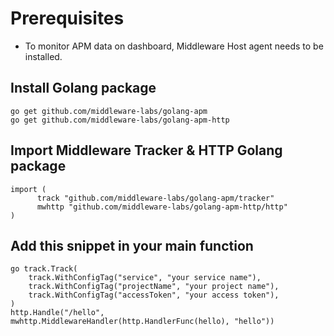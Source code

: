 # Prerequisites

- To monitor APM data on dashboard, Middleware Host agent needs to be installed.


## Install Golang package

```
go get github.com/middleware-labs/golang-apm
go get github.com/middleware-labs/golang-apm-http
```

## Import Middleware Tracker & HTTP Golang package

```
import (
	  track "github.com/middleware-labs/golang-apm/tracker"
	  mwhttp "github.com/middleware-labs/golang-apm-http/http"
)
```

## Add this snippet in your main function
```   
go track.Track(
    track.WithConfigTag("service", "your service name"),
    track.WithConfigTag("projectName", "your project name"),
    track.WithConfigTag("accessToken", "your access token"),
)
http.Handle("/hello", mwhttp.MiddlewareHandler(http.HandlerFunc(hello), "hello"))
```
